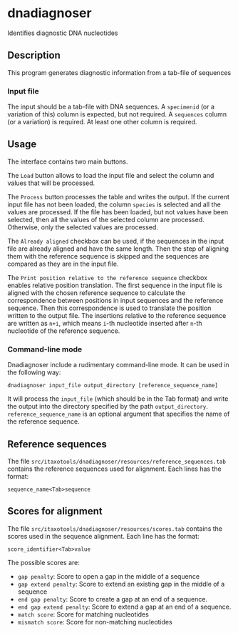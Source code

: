 # dnadiagnoser
Identifies diagnostic DNA nucleotides

## Description
This program generates diagnostic information from a tab-file of sequences

### Input file
The input should be a tab-file with DNA sequences.
A `specimenid` (or a variation of this) column is expected, but not required.
A `sequences` column (or a variation) is required.
At least one other column is required.

## Usage

The interface contains two main buttons.

The `Load` button allows to load the input file and select the column and values that will be processed.

The `Process` button processes the table and writes the output.
If the current input file has not been loaded, the column `species` is selected and all the values are processed.
If the file has been loaded, but not values have been selected, then all the values of the selected column are processed.
Otherwise, only the selected values are processed.

The `Already aligned` checkbox can be used, if the sequences in the input file are already aligned and have the same length.
Then the step of aligning them with the reference sequence is skipped and the sequences are compared as they are in the input file.

The `Print position relative to the reference sequence` checkbox enables relative position translation.
The first sequence in the input file is aligned with the chosen reference sequence to calculate the correspondence between positions in input sequences and the reference sequence.
Then this correspondence is used to translate the position written to the output file.
The insertions relative to the reference sequence are written as `n+i`, which means `i`\-th nucleotide inserted after `n`\-th nucleotide of the reference sequence.

### Command-line mode

Dnadiagnoser include a rudimentary command-line mode. It can be used in the following way:
```
dnadiagnoser input_file output_directory [reference_sequence_name]
```

It will process the `input_file` (which should be in the Tab format)
and write the output into the directory specified by the path `output_directory`.
`reference_sequence_name` is an optional argument that specifies the name of the reference sequence.

## Reference sequences
The file `src/itaxotools/dnadiagnoser/resources/reference_sequences.tab` contains the reference sequences used for alignment.
Each lines has the format:
```
sequence_name<Tab>sequence
```

## Scores for alignment
The file `src/itaxotools/dnadiagnoser/resources/scores.tab` contains the scores used in the sequence alignment.
Each line has the format:
```
score_identifier<Tab>value
```

The possible scores are:
* `gap penalty`: Score to open a gap in the middle of a sequence
* `gap extend penalty`: Score to extend an existing gap in the middle of a sequence
* `end gap penalty`: Score to create a gap at an end of a sequence.
* `end gap extend penalty`: Score to extend a gap at an end of a sequence.
* `match score`: Score for matching nucleotides
* `mismatch score`: Score for non-matching nucleotides
